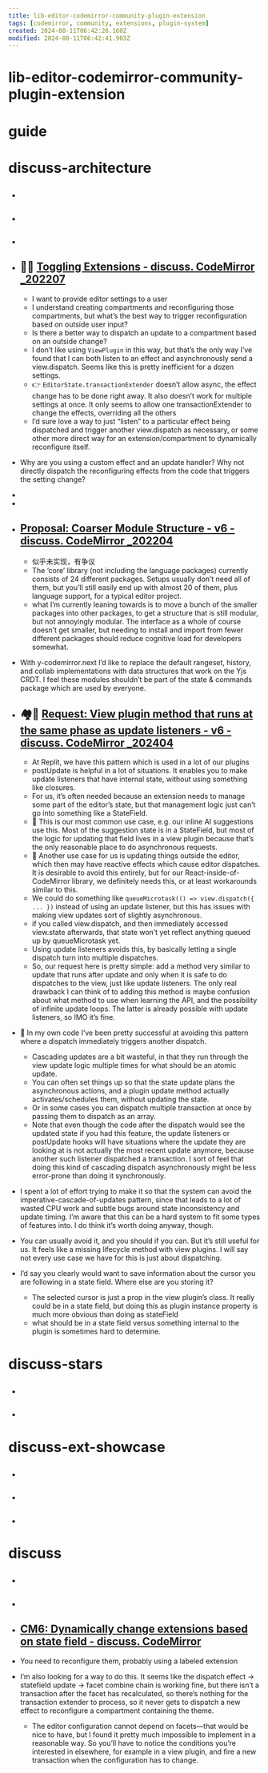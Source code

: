 ```yaml
---
title: lib-editor-codemirror-community-plugin-extension
tags: [codemirror, community, extensions, plugin-system]
created: 2024-08-11T06:42:26.160Z
modified: 2024-08-11T06:42:41.903Z
---
```


# lib-editor-codemirror-community-plugin-extension

# guide

# discuss-architecture
- ## 

- ## 

- ## 

- ## 🤔🌰 [Toggling Extensions - discuss. CodeMirror _202207](https://discuss.codemirror.net/t/toggling-extensions/4667)
  - I want to provide editor settings to a user
  - I understand creating compartments and reconfiguring those compartments, but what’s the best way to trigger reconfiguration based on outside user input?
  - Is there a better way to dispatch an update to a compartment based on an outside change?
  - I don’t like using `ViewPlugin` in this way, but that’s the only way I’ve found that I can both listen to an effect and asynchronously send a view.dispatch. Seems like this is pretty inefficient for a dozen settings.
  - 👉 `EditorState.transactionExtender` doesn’t allow async, the effect change has to be done right away. It also doesn’t work for multiple settings at once. It only seems to allow one transactionExtender to change the effects, overriding all the others
  - I’d sure love a way to just “listen” to a particular effect being dispatched and trigger another view.dispatch as necessary, or some other more direct way for an extension/compartment to dynamically reconfigure itself.

- Why are you using a custom effect and an update handler? Why not directly dispatch the reconfiguring effects from the code that triggers the setting change?

- 
- 

- ## [Proposal: Coarser Module Structure - v6 - discuss. CodeMirror _202204](https://discuss.codemirror.net/t/proposal-coarser-module-structure/4243)
  - 似乎未实现，有争议
  - The ‘core’ library (not including the language packages) currently consists of 24 different packages. Setups usually don’t need all of them, but you’ll still easily end up with almost 20 of them, plus language support, for a typical editor project.
  - what I’m currently leaning towards is to move a bunch of the smaller packages into other packages, to get a structure that is still modular, but not annoyingly modular. The interface as a whole of course doesn’t get smaller, but needing to install and import from fewer different packages should reduce cognitive load for developers somewhat.
- With y-codemirror.next I’d like to replace the default rangeset, history, and collab implementations with data structures that work on the Yjs CRDT. I feel these modules shouldn’t be part of the state & commands package which are used by everyone.

- ## 🏘️🤔 [Request: View plugin method that runs at the same phase as update listeners - v6 - discuss. CodeMirror _202404](https://discuss.codemirror.net/t/request-view-plugin-method-that-runs-at-the-same-phase-as-update-listeners/8113)
  - At Replit, we have this pattern which is used in a lot of our plugins
  - postUpdate is helpful in a lot of situations. It enables you to make update listeners that have internal state, without using something like closures.
  - For us, it’s often needed because an extension needs to manage some part of the editor’s state, but that management logic just can’t go into something like a StateField.
  - 🌰 This is our most common use case, e.g. our inline AI suggestions use this. Most of the suggestion state is in a StateField, but most of the logic for updating that field lives in a view plugin because that’s the only reasonable place to do asynchronous requests.
  - 🌰 Another use case for us is updating things outside the editor, which then may have reactive effects which cause editor dispatches. It is desirable to avoid this entirely, but for our React-inside-of-CodeMirror library, we definitely needs this, or at least workarounds similar to this.
  - We could do something like `queueMicrotask(() => view.dispatch({ ... })` instead of using an update listener, but this has issues with making view updates sort of slightly asynchronous. 
  - if you called view.dispatch, and then immediately accessed view.state afterwards, that state won’t yet reflect anything queued up by queueMicrotask yet. 
  - Using update listeners avoids this, by basically letting a single dispatch turn into multiple dispatches.
  - So, our request here is pretty simple: add a method very similar to update that runs after update and only when it is safe to do dispatches to the view, just like update listeners. The only real drawback I can think of to adding this method is maybe confusion about what method to use when learning the API, and the possibility of infinite update loops. The latter is already possible with update listeners, so IMO it’s fine.

- 👷 In my own code I’ve been pretty successful at avoiding this pattern where a dispatch immediately triggers another dispatch. 
  - Cascading updates are a bit wasteful, in that they run through the view update logic multiple times for what should be an atomic update. 
  - You can often set things up so that the state update plans the asynchronous actions, and a plugin update method actually activates/schedules them, without updating the state. 
  - Or in some cases you can dispatch multiple transaction at once by passing them to dispatch as an array.
  - Note that even though the code after the dispatch would see the updated state if you had this feature, the update listeners or postUpdate hooks will have situations where the update they are looking at is not actually the most recent update anymore, because another such listener dispatched a transaction. I sort of feel that doing this kind of cascading dispatch asynchronously might be less error-prone than doing it synchronously.
- I spent a lot of effort trying to make it so that the system can avoid the imperative-cascade-of-updates pattern, since that leads to a lot of wasted CPU work and subtle bugs around state inconsistency and update timing. I’m aware that this can be a hard system to fit some types of features into. I do think it’s worth doing anyway, though.

- You can usually avoid it, and you should if you can. But it’s still useful for us. It feels like a missing lifecycle method with view plugins. I will say not every use case we have for this is just about dispatching.

- I’d say you clearly would want to save information about the cursor you are following in a state field. Where else are you storing it?
  - The selected cursor is just a prop in the view plugin’s class. It really could be in a state field, but doing this as plugin instance property is much more obvious than doing as stateField
  - what should be in a state field versus something internal to the plugin is sometimes hard to determine.
# discuss-stars
- ## 

- ## 
# discuss-ext-showcase
- ## 

- ## 

- ## 
# discuss
- ## 

- ## 

- ## [CM6: Dynamically change extensions based on state field - discuss. CodeMirror](https://discuss.codemirror.net/t/cm6-dynamically-change-extensions-based-on-state-field/2941)
- You need to reconfigure them, probably using a labeled extension
- I’m also looking for a way to do this. It seems like the dispatch effect → statefield update → facet combine chain is working fine, but there isn’t a transaction after the facet has recalculated, so there’s nothing for the transaction extender to process, so it never gets to dispatch a new effect to reconfigure a compartment containing the theme.
  - The editor configuration cannot depend on facets—that would be nice to have, but I found it pretty much impossible to implement in a reasonable way. So you’ll have to notice the conditions you’re interested in elsewhere, for example in a view plugin, and fire a new transaction when the configuration has to change.
